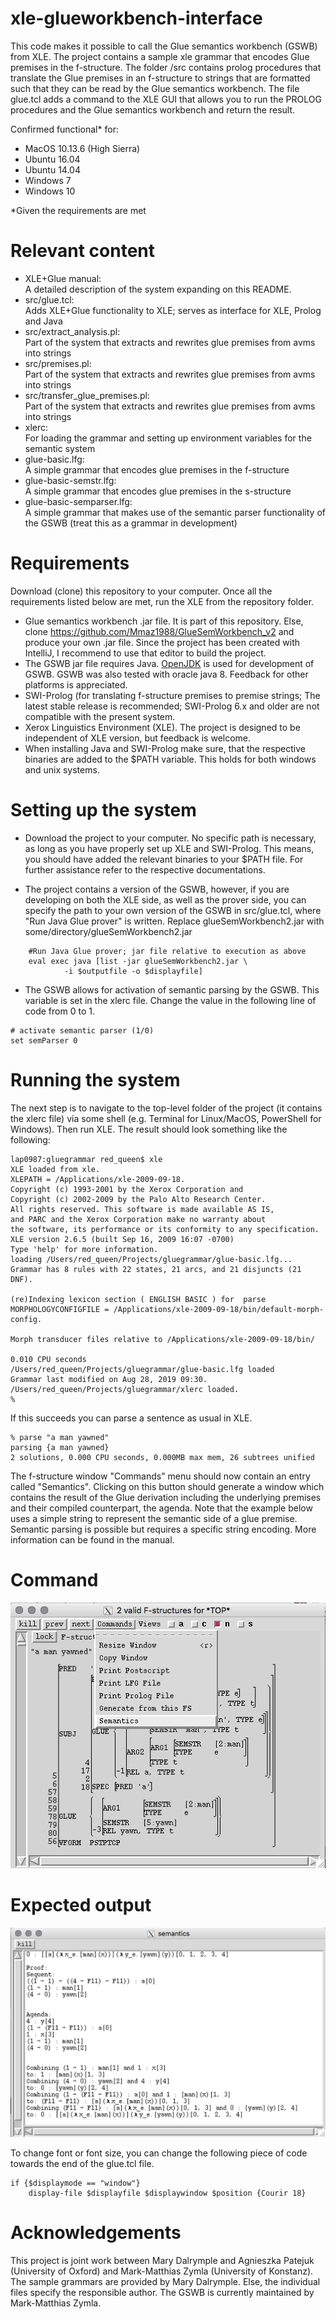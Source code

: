 # xle-glueworkbench-interface
This code makes it possible to call the Glue semantics workbench (GSWB) from XLE.
The project contains a sample xle grammar that encodes Glue premises in the f-structure.
The folder /src contains prolog procedures that translate the Glue premises in an f-structure to strings
that are formatted such that they can be read by the Glue semantics workbench. 
The file glue.tcl adds a command to the XLE GUI that allows you to run the PROLOG procedures and the Glue semantics workbench and return the result.

Confirmed functional* for:

- MacOS 10.13.6 (High Sierra) 
- Ubuntu 16.04
- Ubuntu 14.04 
- Windows 7
- Windows 10



*Given the requirements are met 

# Relevant content

- XLE+Glue manual:  
A detailed description of the system expanding on this README. 
- src/glue.tcl:  
Adds XLE+Glue functionality to XLE; serves as interface for XLE, Prolog and Java 
- src/extract_analysis.pl:  
Part of the system that extracts and rewrites glue premises from avms into strings 
- src/premises.pl:   
Part of the system that extracts and rewrites glue premises from avms into strings
- src/transfer_glue_premises.pl:   
Part of the system that extracts and rewrites glue premises from avms into strings
- xlerc:  
For loading the grammar and setting up environment variables for the semantic system
- glue-basic.lfg:  
A simple grammar that encodes glue premises in the f-structure
- glue-basic-semstr.lfg:    
A simple grammar that encodes glue premises in the s-structure
- glue-basic-semparser.lfg:   
A simple grammar that makes use of the semantic parser functionality of the GSWB (treat this as a grammar in development)

# Requirements

Download (clone) this repository to your computer. Once all the requirements listed below are met, run the XLE from the repository folder.
- Glue semantics workbench .jar file. It is part of this repository. Else, clone https://github.com/Mmaz1988/GlueSemWorkbench_v2 and produce your own .jar file. Since the project has been created with IntelliJ, I recommend to use that editor to build the project. 
- The GSWB jar file requires Java. [OpenJDK](https://jdk.java.net/13/) is used for development of GSWB. GSWB was
also tested with oracle java 8. Feedback for other platforms is appreciated.
- SWI-Prolog (for translating f-structure premises to premise strings; The latest stable release is recommended; SWI-Prolog 6.x and older are not compatible with the present system.
- Xerox Linguistics Environment (XLE). The project is designed to be independent of XLE version, but feedback is welcome.
- When installing Java and SWI-Prolog make sure, that the respective binaries are added to the $PATH variable. This holds for both windows and unix systems.  

# Setting up the system

- Download the project to your computer. No specific path is necessary, as long as you have properly set up XLE and SWI-Prolog. This means, you should have added the relevant binaries to your $PATH file. For further assistance refer to the respective documentations.


- The project contains a version of the GSWB, however, if you are developing on both the XLE side, as well as the prover side, you can 
specify the path to your own version of the GSWB in src/glue.tcl, where "Run Java Glue
prover" is written. Replace glueSemWorkbench2.jar with
some/directory/glueSemWorkbench2.jar

```
	#Run Java Glue prover; jar file relative to execution as above 
	eval exec java [list -jar glueSemWorkbench2.jar \
			-i $outputfile -o $displayfile]
```

- The GSWB allows for activation of semantic parsing by the GSWB. This variable is set in the xlerc file. Change the value in the following line of code from 0 to 1.

```
# activate semantic parser (1/0)
set semParser 0
```



# Running the system

The next step is to navigate to the top-level folder of the project (it contains the xlerc file) via some shell (e.g. Terminal for Linux/MacOS, PowerShell for Windows).
Then run XLE. The result should look something like the following: 

```
lap0987:gluegrammar red_queen$ xle
XLE loaded from xle.
XLEPATH = /Applications/xle-2009-09-18.
Copyright (c) 1993-2001 by the Xerox Corporation and
Copyright (c) 2002-2009 by the Palo Alto Research Center.
All rights reserved. This software is made available AS IS,
and PARC and the Xerox Corporation make no warranty about
the software, its performance or its conformity to any specification.
XLE version 2.6.5 (built Sep 16, 2009 16:07 -0700)
Type 'help' for more information.
loading /Users/red_queen/Projects/gluegrammar/glue-basic.lfg...
Grammar has 8 rules with 22 states, 21 arcs, and 21 disjuncts (21 DNF).

(re)Indexing lexicon section ( ENGLISH BASIC ) for  parse 
MORPHOLOGYCONFIGFILE = /Applications/xle-2009-09-18/bin/default-morph-config.

Morph transducer files relative to /Applications/xle-2009-09-18/bin/

0.010 CPU seconds
/Users/red_queen/Projects/gluegrammar/glue-basic.lfg loaded
Grammar last modified on Aug 28, 2019 09:30.
/Users/red_queen/Projects/gluegrammar/xlerc loaded.
% 
```
If this succeeds you can parse a sentence as usual in XLE.

```
% parse "a man yawned"
parsing {a man yawned}
2 solutions, 0.000 CPU seconds, 0.000MB max mem, 26 subtrees unified
```
The f-structure window "Commands" menu should now contain an entry called "Semantics". Clicking on this button should generate a window which contains the result of the Glue derivation including the underlying premises and their compiled counterpart, the agenda. Note that the example below uses a simple string to represent the semantic side of a glue premise. Semantic parsing is possible but requires a specific string encoding. More information can be found in the manual. 

# Command 
![alt text](fstructure.png)

# Expected output

![alt text](semantics.png)

To change font or font size, you can change the following piece of code towards the end of the glue.tcl file.

```
if {$displaymode == "window"}
	display-file $displayfile $displaywindow $position {Courir 18}

```


# Acknowledgements 
This project is joint work between Mary Dalrymple and Agnieszka Patejuk (University of Oxford) and Mark-Matthias Zymla (University of Konstanz). The sample grammars are provided by Mary Dalrymple. Else, the individual files specify the responsible author. The GSWB is currently maintained by Mark-Matthias Zymla.
